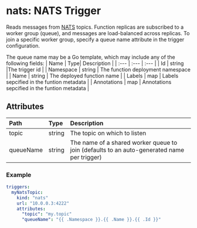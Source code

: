 # nats: NATS Trigger

Reads messages from [NATS](https://nats.io/) topics. Function replicas are subscribed to a worker group (queue), and messages are load-balanced across replicas. To join a specific worker group, specify a queue name attribute in the trigger configuration.

The queue name may be a Go template, which may include any of the following fields:
| Name | Type| Description |
| :--- | :--- | :--- |
| Id | string |The trigger id |
| Namespace | string | The function deployment namespace |
| Name | string | The deployed function name |
| Labels | map | Labels sepcified in the funtion metadata |
| Annotations | map | Annotations sepcified in the funtion metadata |

## Attributes

| Path | Type | Description |
| :--- | :--- | :--- |
| topic | string | The topic on which to listen |
| queueName | string | The name of a shared worker queue to join (defaults to an auto-generated name per trigger) |

### Example

```yaml
triggers:
  myNatsTopic:
    kind: "nats"
    url: "10.0.0.3:4222"
    attributes:
      "topic": "my.topic"
      "queueName": "{{ .Namespace }}.{{ .Name }}.{{ .Id }}"
```
